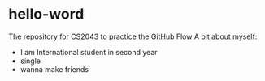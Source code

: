 # hello-word
The repository for CS2043 to practice the GitHub Flow
A bit about myself:
  - I am International student in second year
  - single
  - wanna make friends

